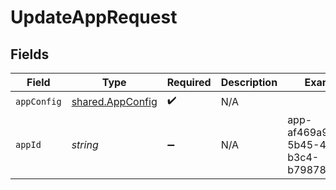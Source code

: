 # UpdateAppRequest


## Fields

| Field                                                | Type                                                 | Required                                             | Description                                          | Example                                              |
| ---------------------------------------------------- | ---------------------------------------------------- | ---------------------------------------------------- | ---------------------------------------------------- | ---------------------------------------------------- |
| `appConfig`                                          | [shared.AppConfig](../../models/shared/appconfig.md) | :heavy_check_mark:                                   | N/A                                                  |                                                      |
| `appId`                                              | *string*                                             | :heavy_minus_sign:                                   | N/A                                                  | app-af469a92-5b45-4565-b3c4-b79878de67d2             |